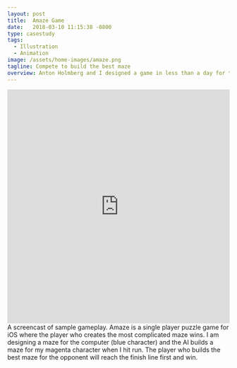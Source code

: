 ```yaml
---
layout: post
title:  Amaze Game
date:   2018-03-10 11:15:38 -0800
type: casestudy
tags:
  - Illustration
  - Animation
image: /assets/home-images/amaze.png
tagline: Compete to build the best maze
overview: Anton Holmberg and I designed a game in less than a day for the 2014 UC Berkeley UPE Game Jam. Anton designed the gameplay and developed the app while I animated and illustrated the graphics. Amaze won 3rd place in the game jam with over 20 teams.
---
```



<div class="row amaze-grad">
	<div class="col ice"></div>
	<div class="col stone"></div>
	<div class="col bush"></div>
	<div class="col ice"></div>
	<div class="col d-none d-md-flex stone"></div>
	<div class="col d-none d-md-flex bush"></div>
	<div class="col d-none d-md-flex ice"></div>
	<div class="col d-none d-md-flex stone"></div>
	<div class="col d-none d-sm-flex bush"></div>
	<div class="col d-none d-sm-flex ice"></div>
	<div class="col d-none d-sm-flex stone"></div>
	<div class="col-1 d-none d-sm-flex bush"></div>
</div>


 <iframe style = "width:100%;height:530px;margin-left:auto;margin-right:auto;display:block;" src="https://www.youtube.com/embed/zko-D2gcc5c" frameborder="0" allowfullscreen></iframe><figcaption><span>A screencast of sample gameplay. Amaze is a single player puzzle game for iOS where the player who creates the most complicated maze wins. I am designing a maze for the computer (blue character) and the AI builds a maze for my magenta character when I hit run.  The player who builds the best maze for the opponent will reach the finish line first and win.</span></figcaption>